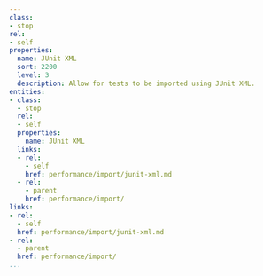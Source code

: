 ```yaml
---
class:
- stop
rel:
- self
properties:
  name: JUnit XML
  sort: 2200
  level: 3
  description: Allow for tests to be imported using JUnit XML.
entities:
- class:
  - stop
  rel:
  - self
  properties:
    name: JUnit XML
  links:
  - rel:
    - self
    href: performance/import/junit-xml.md
  - rel:
    - parent
    href: performance/import/
links:
- rel:
  - self
  href: performance/import/junit-xml.md
- rel:
  - parent
  href: performance/import/
...
```


